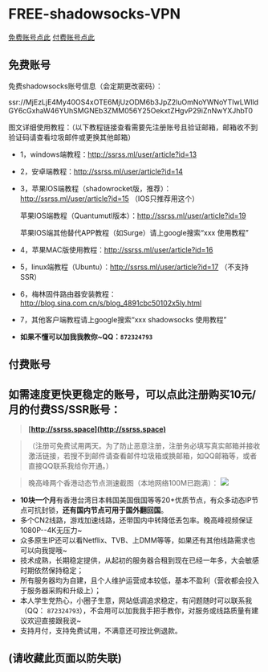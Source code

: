 # FREE-shadowsocks-VPN

[免费账号点此](#1)
[付费账号点此](#2)

<h2 id="1">免费账号</h2>
免费shadowsocks账号信息（会定期更改密码）：

ssr://MjEzLjE4My40OS4xOTE6MjUzODM6b3JpZ2luOmNoYWNoYTIwLWlldGY6cGxhaW46YUhSMGNEb3ZMM056Y25OekxtZHgvP29iZnNwYXJhbT0

图文详细使用教程：（以下教程链接查看需要先注册账号且验证邮箱，邮箱收不到验证码请查看垃圾邮件或更换其他邮箱）
- 1，windows端教程：http://ssrss.ml/user/article?id=13
- 2，安卓端教程：http://ssrss.ml/user/article?id=14
- 3，苹果IOS端教程（shadowrocket版，推荐）：http://ssrss.ml/user/article?id=15 （IOS只推荐用这个）
   
   苹果IOS端教程（Quantumutl版本）：http://ssrss.ml/user/article?id=19
   
   苹果IOS端其他替代APP教程（如Surge）请上google搜索“xxx 使用教程”
- 4，苹果MAC版使用教程：http://ssrss.ml/user/article?id=16
- 5，linux端教程（Ubuntu）：http://ssrss.ml/user/article?id=17 （不支持SSR）
- 6，梅林固件路由器安装教程：http://blog.sina.com.cn/s/blog_4891cbc50102x5ly.html
- 7，其他客户端教程请上google搜索“xxx shadowsocks 使用教程”
- **如果不懂可以加我我教你~QQ：`872324793`**

<h2 id="2">付费账号</h2>

## 如需速度更快更稳定的账号，可以点此注册购买10元/月的付费SS/SSR账号：
> **[http://ssrss.space](http://ssrss.space)**

>（注册可免费试用两天。为了防止恶意注册，注册务必填写真实邮箱并接收激活链接，若搜不到邮件请查看邮件垃圾箱或换邮箱，如QQ邮箱等，或者直接QQ联系我给你开通。）

>晚高峰两个香港动态节点测速截图（本地网络100M已跑满）：
![](https://github.com/junwen0301/FREE-shadowsocks-VPN/blob/master/speedtest.jpg)

- **10块一个月**有香港台湾日本韩国美国俄国等等20+优质节点，有众多动态IP节点可抗封锁，**还有国内节点可用于国外翻回国**。
- 多个CN2线路，游戏加速线路，还带国内中转降低丢包率。晚高峰视频保证1080P--4K无压力~
- 众多原生IP还可以看Netflix、TVB、上DMM等等，如果还有其他线路需求也可以向我提哦~
- 技术成熟，长期稳定提供，从起初的服务器合租到现在已经一年多，大会敏感时期依然保持稳定；
- 所有服务器均为自建，且个人维护运营成本较低，基本不盈利（营收都会投入于服务器采购和升级上）；
- 本人学生党热心，小圈子生意，网站低调追求稳定，有问题随时可以联系我（QQ： `872324793`），不会用可以加我我手把手教你，对服务或线路质量有建议欢迎直接跟我说~
- 支持月付，支持免费试用，不满意还可按比例退款。
## (请收藏此页面以防失联)

